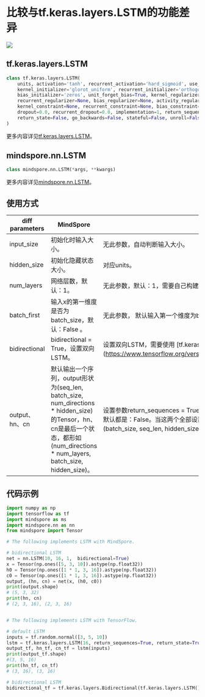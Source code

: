 # 比较与tf.keras.layers.LSTM的功能差异

<a href="https://gitee.com/mindspore/docs/blob/r1.9/docs/mindspore/source_zh_cn/note/api_mapping/tensorflow_diff/LSTM.md" target="_blank"><img src="https://mindspore-website.obs.cn-north-4.myhuaweicloud.com/website-images/r1.9/resource/_static/logo_source.png"></a>

## tf.keras.layers.LSTM

```python
class tf.keras.layers.LSTM(
    units, activation='tanh', recurrent_activation='hard_sigmoid', use_bias=True,
    kernel_initializer='glorot_uniform', recurrent_initializer='orthogonal',
    bias_initializer='zeros', unit_forget_bias=True, kernel_regularizer=None,
    recurrent_regularizer=None, bias_regularizer=None, activity_regularizer=None,
    kernel_constraint=None, recurrent_constraint=None, bias_constraint=None,
    dropout=0.0, recurrent_dropout=0.0, implementation=1, return_sequences=False,
    return_state=False, go_backwards=False, stateful=False, unroll=False, **kwargs
)
```

更多内容详见[tf.keras.layers.LSTM](https://www.tensorflow.org/versions/r1.15/api_docs/python/tf/keras/layers/LSTM)。

## mindspore.nn.LSTM

```python
class mindspore.nn.LSTM(*args, **kwargs)
```

更多内容详见[mindspore.nn.LSTM](https://mindspore.cn/docs/zh-CN/r1.9/api_python/nn/mindspore.nn.LSTM.html)。

## 使用方式

| diff parameters    | MindSpore                                                                                                                                            | TensorFlow                                                                                                                                                                               |
|--------------------|------------------------------------------------------------------------------------------------------------------------------------------------------|------------------------------------------------------------------------------------------------------------------------------------------------------------------------------------------|
| input_size         | 初始化时输入大小。                                                                                                                                            | 无此参数，自动判断输入大小。                                                                                                                                                                           |
| hidden_size        | 初始化隐藏状态大小。                                                                                                                                           | 对应units。                                                                                                                                                                                 |
| num_layers         | 网络层数，默认：1。                                                                                                                                           | 无此参数，默认：1，需要自己构建1层以上的网络。                                                                                                                                                                 |
| batch_first        | 输入x的第一维度是否为batch_size，默认：False 。                                                                                                                     | 无此参数， 默认输入第一个维度为batch_size。                                                                                                                                                              |
| bidirectional      | bidirectional = True，设置双向LSTM。                                                                                                                       | 设置双向LSTM，需要使用 [tf.keras.layers.Bidirectional] (https://www.tensorflow.org/versions/r1.15/api_docs/python/tf/keras/layers/Bidirectional)。                                                 |
| output、hn、cn       | 默认输出一个序列，output形状为(seq_len, batch_size, num_directions * hidden_size)的Tensor，hn、cn是最后一个状态，都形如(num_directions * num_layers, batch_size, hidden_size)。 | 设置参数return_sequences = True，输出返回序列，return_state = True，返回最后一个状态，默认都是：False。当这两个全部设置为True，排布方式与MindSpore不同， output形如(batch_size, seq_len, hidden_size)，hn、cn都形如(batch_size, hidden_size)。 |

## 代码示例

```python
import numpy as np
import tensorflow as tf
import mindspore as ms
import mindspore.nn as nn
from mindspore import Tensor

# The following implements LSTM with MindSpore.

# bidirectional LSTM
net = nn.LSTM(10, 16, 1,  bidirectional=True)
x = Tensor(np.ones([5, 3, 10]).astype(np.float32))
h0 = Tensor(np.ones([1 * 1, 3, 16]).astype(np.float32))
c0 = Tensor(np.ones([1 * 1, 3, 16]).astype(np.float32))
output, (hn, cn) = net(x, (h0, c0))
print(output.shape)
# (5, 3, 32)
print(hn, cn)
# (2, 3, 16), (2, 3, 16)


# The following implements LSTM with TensorFlow.

# default LSTM
inputs = tf.random.normal([3, 5, 10])
lstm = tf.keras.layers.LSTM(16, return_sequences=True, return_state=True)
output_tf, hn_tf, cn_tf = lstm(inputs)
print(output_tf.shape)
#(3, 5, 16)
print(hn_tf, cn_tf)
# (3, 16), (3, 16)

# bidirectional LSTM
bidirectional_tf = tf.keras.layers.Bidirectional(tf.keras.layers.LSTM())

```
